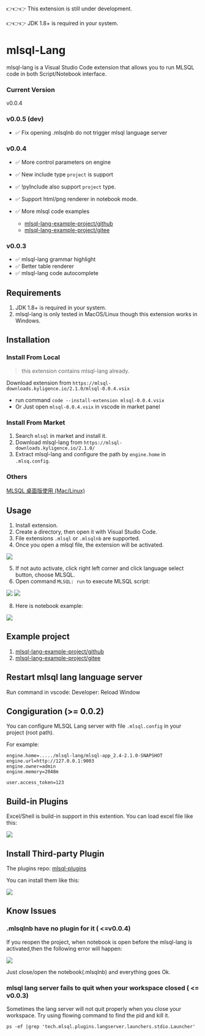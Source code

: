 👉👉👉 This extension is still under development.

👉👉👉 JDK 1.8+ is required in your system.

# mlsql-Lang

mlsql-lang is a Visual Studio Code extension that allows you to run MLSQL code in both  Script/Notebook  interface.

### Current Version

v0.0.4

### v0.0.5 (dev) 

* ✅  Fix opening .mlsqlnb do not trigger mlsql language server

### v0.0.4 

* ✅  More control parameters on engine
* ✅  New include type `project` is support
* ✅  !pyInclude also support `project` type.
* ✅  Support html/png renderer in notebook mode.
* ✅  More mlsql code examples  
    
    * [mlsql-lang-example-project/github](https://github.com/allwefantasy/mlsql-lang-example-project)
    * [mlsql-lang-example-project/gitee](https://gitee.com/allwefantasy/mlsql-lang-example-project)


### v0.0.3 

* ✅ mlsql-lang grammar highlight
* ✅ Better table renderer
* ✅ mlsql-lang code autocomplete


## Requirements

1. JDK 1.8+ is required in your system.
2. mlsql-lang is only tested in MacOS/Linux though this extension works in Windows.

## Installation

### Install From Local

> this extension contains mlsql-lang already.

Download extension from `https://mlsql-downloads.kyligence.io/2.1.0/mlsql-0.0.4.vsix` 

   
   * run command `code --install-extension mlsql-0.0.4.vsix`
   * Or Just open `mlsql-0.0.4.vsix` in vscode in market panel

[](https://mlsql-docs.kyligence.io/latest/zh-hans/howtouse/images/img_local_install.png)   

### Install From Market

1. Search `mlsql` in market and install it.
2. Download mlsql-lang from `https://mlsql-downloads.kyligence.io/2.1.0/` 
3. Extract mlsql-lang and configure the path by `engine.home` in `.mlsq.config`.

### Others

[MLSQL 桌面版使用 (Mac/Linux)](https://mlsql-docs.kyligence.io/latest/zh-hans/howtouse/mlsql_desktop_install.html)

## Usage

1. Install extension.
2. Create a directory, then open it with Visual Studio Code.
3. File extensions `.mlsql` or `.mlsqlnb` are supported.
4. Once you open a mlsql file, the extension will be activated.

![](docs/images/activate.png)

5. If not auto activate, click right left corner and click language select button, choose MLSQL.
7. Open command `MLSQL: run` to execute MLSQL script:

 ![](docs/images/run.png)
 ![](docs/images/script.png)

8. Here is notebook example:

![](docs/images/notebook.png)

## Example project

1. [mlsql-lang-example-project/github](https://github.com/allwefantasy/mlsql-lang-example-project)
2. [mlsql-lang-example-project/gitee](https://gitee.com/allwefantasy/mlsql-lang-example-project)

## Restart mlsql lang language server

Run command in vscode:  Developer: Reload Window

## Congiguration (>= 0.0.2)

You can configure MLSQL Lang server with file `.mlsql.config`  in your project (root path).

For example:

```
engine.home=...../mlsql-lang/mlsql-app_2.4-2.1.0-SNAPSHOT
engine.url=http://127.0.0.1:9003
engine.owner=admin
engine.memory=2048m

user.access_token=123
```


## Build-in Plugins

Excel/Shell is build-in support in this extention. You can load excel file like this:

![](docs/images/excel.png)

## Install Third-party Plugin

The plugins repo: [mlsql-plugins](https://github.com/allwefantasy/mlsql-plugins)

You can install them like this:

![](docs/images/plugin-install.png)



## Know Issues

### .mlsqlnb have no plugin for it ( <=v0.0.4)

If you reopen the project, when notebook is open before the mlsql-lang is activated,then 
the following error will happen:

![](docs/images/error.png)

Just close/open the notebook(.mlsqlnb) and everything goes Ok.

### mlsql lang server fails to quit when your workspace closed ( <= v0.0.3)

Sometimes the lang server will not quit properly when you close your workspace.
Try using flowing command to find the pid and kill it.

```
ps -ef |grep 'tech.mlsql.plugins.langserver.launchers.stdio.Launcher'
```

